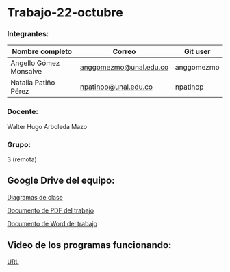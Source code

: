 # Trabajo-22-octubre

### Integrantes:
|Nombre completo                       |Correo                  |Git user            |
|--------------------------------------|------------------------|--------------------|
|Angello Gómez Monsalve                |anggomezmo@unal.edu.co  | anggomezmo         |
|Natalia Patiño Pérez                  |npatinop@unal.edu.co    | npatinop           |

### Docente:
Walter Hugo Arboleda Mazo

### Grupo:
3 (remota)

## Google Drive del equipo:
[Diagramas de clase](https://drive.google.com/drive/folders/1ICxHx5j4y9C8FN1xwWk6NMvMNv1FWO1W?usp=sharing)

[Documento de PDF del trabajo]()

[Documento de Word del trabajo](https://docs.google.com/document/d/1krVrQ3nExES0m_0wGpg_aoYzu71osVrp/edit?usp=sharing&ouid=115052961224190842447&rtpof=true&sd=true)

## Video de los programas funcionando:
[URL]()
